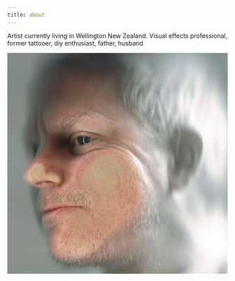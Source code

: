 ```yaml
---
title: about
---
```


Artist currently living in Wellington New Zealand.  Visual effects professional, former tattooer, diy enthusiast, father, husband

![kr_scanhead.jpeg](kr_scanhead.jpeg)